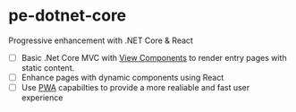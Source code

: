 # pe-dotnet-core
Progressive enhancement with .NET Core &amp; React

- [ ] Basic .Net Core MVC with [View Components](https://docs.microsoft.com/en-us/aspnet/core/mvc/views/view-components) to render entry pages with static content.
- [ ] Enhance pages with dynamic components using React
- [ ] Use [PWA](https://developers.google.com/web/progressive-web-apps/) capabilties to provide a more realiable and fast user experience
